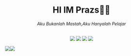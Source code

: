 <h1 align="center">HI IM Prazs🗿👋</h1>

<h6 align="center"> Aku Bukanlah Mastah,Aku Hanyalah Pelajar</h6>

<p align="center">
  <img src="https://img.shields.io/badge/-JavaScript-black?style=flat-square&logo=javascript" />
  <img src="https://img.shields.io/badge/-python-black?style=flat-square&logo=python" />
  <img src="https://img.shields.io/badge/-Html5-black?style=flat-square&logo=html5" />
  <img src="https://img.shields.io/badge/-php-black?style=falt-square&logo=php" />
</p>

<img src="https://github-readme-stats.vercel.app/api?username=PRAZS&&show_icons=true&count_private=true&theme=radical"/><img src="https://github-readme-streak-stats.herokuapp.com/?user=PRAZS&theme=radical"/>
